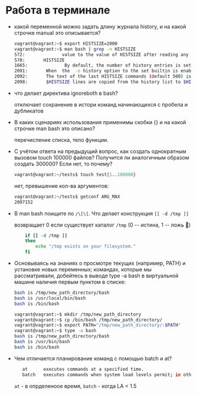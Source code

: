 # Работа в терминале

- какой переменной можно задать длину журнала history, и на какой строчке manual это описывается?

    ```bash
    vagrant@vagrant:~$ export HISTSIZE=2000
    vagrant@vagrant:~$ man bash | grep -n HISTSIZE
    572:              value to the value of HISTSIZE after reading any startup files.
    578:       HISTSIZE
    1665:              By default, the number of history entries is set to the value of the HISTSIZE shell variable.  If an attempt is made to set history-size to a non-numeric value, the maximum number of history entries will be set to 500.
    2091:       When  the  -o history option to the set builtin is enabled, the shell provides access to the command history, the list of commands previously typed.  The value of the HISTSIZE variable is used as the number of commands to save in a history list.
    2092:       The text of the last HISTSIZE commands (default 500) is saved.  The shell stores each command in the history list prior to parameter and variable expansion (see EXPANSION above) but after history expansion is performed, subject to the values  of
    2098:       $HISTSIZE lines are copied from the history list to $HISTFILE.  If the histappend shell option is enabled (see the description of shopt under SHELL BUILTIN COMMANDS below), the lines are appended to the history file, otherwise the  history  file
    ```

- что делает директива ignoreboth в bash?

    отключает сохранение в истори команд начинающихся с пробела и дубликатов

- В каких сценариях использования применимы скобки {} и на какой строчке man bash это описано?

    перечисление списка, тело функции.

- С учётом ответа на предыдущий вопрос, как создать однократным вызовом touch 100000 файлов? Получится ли аналогичным образом создать 300000? Если нет, то почему?

    ```bash
    vagrant@vagrant:~/tests$ touch test{1..100000}
    ```

    нет, превышение кол-ва аргументов:

    ```bash
    vagrant@vagrant:~/tests$ getconf ARG_MAX
    2097152
    ```

- В man bash поищите по `/\[\[`. Что делает конструкция `[[ -d /tmp ]]`

    возвращает 0 если существует каталог `/tmp` (0 -- истина, 1 -- ложь 🤯)

    ```bash
        if [[ -d /tmp ]]
        then
            echo "/tmp exists on your filesystem."
        fi
    ```

- Основываясь на знаниях о просмотре текущих (например, PATH) и установке новых переменных; командах, которые мы рассматривали, добейтесь в выводе type -a bash в виртуальной машине наличия первым пунктом в списке:

    ```bash
    bash is /tmp/new_path_directory/bash
    bash is /usr/local/bin/bash
    bash is /bin/bash
    ```

    ```bash
    vagrant@vagrant:~$ mkdir /tmp/new_path_directory
    vagrant@vagrant:~$ cp /bin/bash /tmp/new_path_directory/
    vagrant@vagrant:~$ export PATH="/tmp/new_path_directory/:$PATH"
    vagrant@vagrant:~$ type -a bash
    bash is /tmp/new_path_directory/bash
    bash is /usr/bin/bash
    bash is /bin/bash
    ```

- Чем отличается планирование команд с помощью batch и at?

    ```sh
       at      executes commands at a specified time.
       batch   executes commands when system load levels permit; in other words, when the load average drops below 1.5, or the value specified in the invocation of atd.
    ```

    `at` - в опрделеноое время, `batch` - когда LA < 1.5
